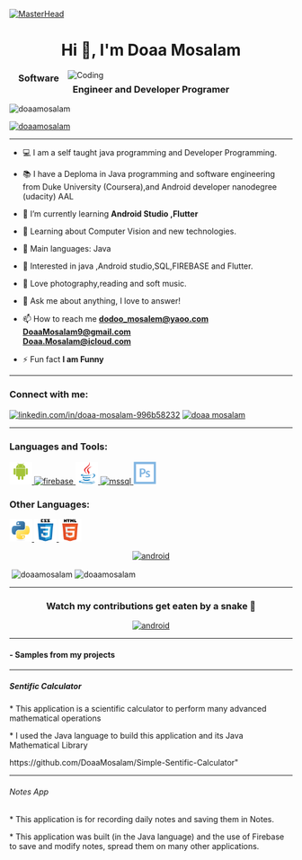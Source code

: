 [![MasterHead](https://1.bp.blogspot.com/-7A4WynwLsMw/XbBpCXG8fHI/AAAAAAAAMt4/uOa1bpLskYgrwGbllhSu2SDj_Mig8SXJQCLcBGAsYHQ/s1600/2000_600px.gif)](http://doaamosalam.io)


<h1 align="center">Hi 👋, I'm Doaa Mosalam</h1>
<img align="right" alt="Coding" width="400" src="https://res.cloudinary.com/practicaldev/image/fetch/s--2bZIjPGC--/c_limit%2Cf_auto%2Cfl_progressive%2Cq_66%2Cw_880/https://dev-to-uploads.s3.amazonaws.com/i/d4tvukbt5mra37cvwklk.gif">
<h3 align="center"> Software Engineer and Developer Programer </h3>


<p align="left"> <img src="https://komarev.com/ghpvc/?username=doaamosalam&label=Profile%20views&color=0e75b6&style=flat" alt="doaamosalam" /> </p>

<p align="left"> <a href="https://twitter.com/doaamosalam" target="blank"><img src="https://img.shields.io/twitter/follow/doaamosalam?logo=twitter&style=for-the-badge" alt="doaamosalam" /></a> </p>
<hr>

- 💻 I am a self taught  java programming and Developer Programming. 

- 📚 I have a Deploma in Java programming and software engineering from Duke University (Coursera),and 
Android developer nanodegree (udacity) AAL

- 🌱 I’m currently learning **Android Studio ,Flutter**

- 🌱 Learning about Computer Vision and new technologies. 

- 🌟 Main languages: Java 

- 💖 Interested in java ,Android studio,SQL,FIREBASE and Flutter. 

- 🎵 Love photography,reading and soft music. 

- 💬 Ask me about anything, I love to answer!

- 📫 How to reach me **dodoo_mosalem@yaoo.com**<br>
                     **DoaaMosalam9@gmail.com**<br>
                     **Doaa.Mosalam@icloud.com**<br>
- ⚡ Fun fact **I am Funny**
 <hr>

<h3 align="left">Connect with me:</h3>
<p align="left">
<a href="https://linkedin.com/in/linkedin.com/in/doaa-mosalam-996b58232" target="blank"><img align="center" src="https://raw.githubusercontent.com/rahuldkjain/github-profile-readme-generator/master/src/images/icons/Social/linked-in-alt.svg" alt="linkedin.com/in/doaa-mosalam-996b58232" height="30" width="40" /></a>
<a href="https://stackoverflow.com/users/17068094/doaa-mosalam" target="blank"><img align="center" src="https://raw.githubusercontent.com/rahuldkjain/github-profile-readme-generator/master/src/images/icons/Social/stack-overflow.svg" alt="doaa mosalam" height="30" width="40" /></a>
</p>
<hr>

<h3 align="left">Languages and Tools:</h3>
<p align="left"> <a href="https://developer.android.com" target="_blank" rel="noreferrer"> <img src="https://raw.githubusercontent.com/devicons/devicon/master/icons/android/android-original-wordmark.svg" alt="android" width="40" height="40"/> </a> <a href="https://firebase.google.com/" target="_blank" rel="noreferrer"> <img src="https://www.vectorlogo.zone/logos/firebase/firebase-icon.svg" alt="firebase" width="40" height="40"/> </a> <a href="https://www.java.com" target="_blank" rel="noreferrer"> <img src="https://raw.githubusercontent.com/devicons/devicon/master/icons/java/java-original.svg" alt="java" width="40" height="40"/> </a> <a href="https://www.microsoft.com/en-us/sql-server" target="_blank" rel="noreferrer"> <img src="https://www.svgrepo.com/show/303229/microsoft-sql-server-logo.svg" alt="mssql" width="40" height="40"/> </a> <a href="https://www.photoshop.com/en" target="_blank" rel="noreferrer"> <img src="https://raw.githubusercontent.com/devicons/devicon/master/icons/photoshop/photoshop-line.svg" alt="photoshop" width="40" height="40"/> </a> </p>

<h3 align="left"> Other Languages:</h3>
<a href="https://www.python.org" target="_blank" rel="noreferrer"> 
<img src="https://raw.githubusercontent.com/devicons/devicon/master/icons/python/python-original.svg" alt="python" width="40" height="40"/> </a><a href="https://www.w3schools.com/css/" target="_blank" rel="noreferrer"> <img src="https://raw.githubusercontent.com/devicons/devicon/master/icons/css3/css3-original-wordmark.svg" alt="css3" width="40" height="40"/>
</a> <a href="https://www.w3.org/html/" target="_blank" rel="noreferrer"> <img src="https://raw.githubusercontent.com/devicons/devicon/master/icons/html5/html5-original-wordmark.svg" alt="html5" width="40" height="40"/> </a></a> </a>

<!-- 
https://camo.githubusercontent.com/6b3d8cc766da3b83b4ff2a7f0c07aedcff854dfe7fbfc3cb58776176c3ab02ed/68747470733a2f2f6769746875622d726561646d652d73746174732e76657263656c2e6170702f6170692f746f702d6c616e67733f757365726e616d653d7269736861766368616e64612673686f775f69636f6e733d74727565266c6f63616c653d656e266c61796f75743d636f6d70616374267468656d653d746f6b796f6e69676874 -->


<p align="center"> <a href="https://developer.android.com" target="_blank" rel="noreferrer"> <img src="https://user-images.githubusercontent.com/40686512/170604131-1420f4f3-fa07-4d7a-aa9a-ba3bf96db9c9.jpg" alt="android" width="500" height="400"/></a><p>&nbsp;<img align="center" src="https://github-readme-stats.vercel.app/api?username=doaamosalam&show_icons=true&locale=en" alt="doaamosalam"/> <img align="center" src="https://github-readme-streak-stats.herokuapp.com/?user=doaamosalam&" alt="doaamosalam"/></p> 
<hr>
<h3 style=background-color="#DEB6AB"; align="center"> Watch my contributions get eaten by a snake 🐍 </h3>
<p align="center"> <a href="https://developer.android.com" target="_blank" rel="noreferrer"> <img src="https://github.com/tanyarajhans/Actions/blob/output/github-contribution-grid-snake.svg" alt="android" width="match_parent" height="wrap_content"/> </a>
<hr>
<h4 style=background-color="#DEB6AB"; align="left" textsize=30sp> - Samples from my projects</h4>
<hr>
<h5 style=background-color="#DEB6AB"; align="left"> Sentific Calculator </h5>
<p align="left"> * This application is a scientific calculator to perform many advanced mathematical operations</p>
<p align="left"> * I used the Java language to build this application and its Java Mathematical Library</p>
https://github.com/DoaaMosalam/Simple-Sentific-Calculator" 

<hr>
<h6 style=background-color="#DEB6AB"; align="left"> Notes App </h6>
<p align="left"> * This application is for recording daily notes and saving them in Notes.</p>
<p  align="left"> * This application was built (in the Java language) and the use of Firebase to save and modify notes, spread them on many other applications.</p>
